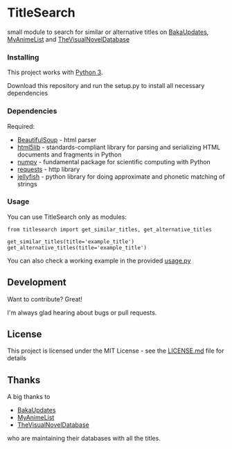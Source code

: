 # TitleSearch

small module to search for similar or alternative titles on [BakaUpdates](https://www.mangaupdates.com), [MyAnimeList](https://myanimelist.net) and [TheVisualNovelDatabase](https://vndb.org)


### Installing
This project works with [Python 3](https://www.python.org).

Download this repository and run the setup.py to install all necessary dependencies

### Dependencies

Required:

* [BeautifulSoup](https://www.crummy.com/software/BeautifulSoup) - html parser
* [html5lib](https://github.com/html5lib/html5lib-python) - standards-compliant library for parsing and serializing HTML documents and fragments in Python
* [numpy](http://www.numpy.org) - fundamental package for scientific computing with Python
* [requests](https://github.com/requests/requests) - http library
* [jellyfish](https://github.com/jamesturk/jellyfish) - python library for doing approximate and phonetic matching of strings


### Usage
You can use TitleSearch only as modules:
```
from titlesearch import get_similar_titles, get_alternative_titles

get_similar_titles(title='example_title')
get_alternative_titles(title='example_title')
```
You can also check a working example in the provided [usage.py](https://github.com/DaRealFreak/TitleSearch/blob/master/usage.py)

## Development
Want to contribute? Great!

I'm always glad hearing about bugs or pull requests.


## License

This project is licensed under the MIT License - see the [LICENSE.md](LICENSE.md) file for details


## Thanks

A big thanks to 
- [BakaUpdates](https://www.mangaupdates.com) 
- [MyAnimeList](https://myanimelist.net)
- [TheVisualNovelDatabase](https://vndb.org)

who are maintaining their databases with all the titles.